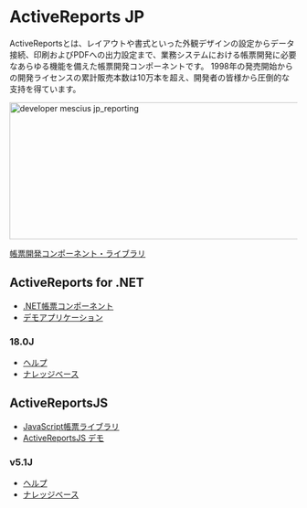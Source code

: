 # ActiveReports JP
ActiveReportsとは、レイアウトや書式といった外観デザインの設定からデータ接続、印刷およびPDFへの出力設定まで、業務システムにおける帳票開発に必要なあらゆる機能を備えた帳票開発コンポーネントです。
1998年の発売開始からの開発ライセンスの累計販売本数は10万本を超え、開発者の皆様から圧倒的な支持を得ています。

<img width="1425" height="240" alt="developer mescius jp_reporting" src="https://github.com/user-attachments/assets/a133a427-285b-4afe-b5dc-38318628d05a" />

[帳票開発コンポーネント・ライブラリ](https://developer.mescius.jp/reporting)

## ActiveReports for .NET
- [.NET帳票コンポーネント](https://developer.mescius.jp/activereports)
- [デモアプリケーション](https://developer.mescius.jp/activereports/demo)

### 18.0J
- [ヘルプ](https://docs.mescius.jp/help/activereports-18/#overview.html)
- [ナレッジベース](https://support.mescius.jp/hc/ja/categories/9172336363023)

## ActiveReportsJS
- [JavaScript帳票ライブラリ](https://developer.mescius.jp/activereportsjs)
- [ActiveReportsJS デモ](https://demo.mescius.jp/activereportsjs/demos/)

### v5.1J
- [ヘルプ](https://demo.mescius.jp/activereportsjs/docs/v5.1/GettingStarted/Introduction)
- [ナレッジベース](https://support.mescius.jp/hc/ja/categories/360000708915)



